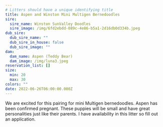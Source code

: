 ```yaml
---
# Litters should have a unique identifying title
title: Aspen and Winston Mini Multigen Bernedoodles
sire:
  sire_name: Winston SunValley Doodles
  sire_image: /img/6fd2ebdd-089c-4e86-b5a1-2d16db0d334b.jpeg
dub_sire:
  dub_sire_name: ""
  dub_sire_in_house: false
  dub_sire_image: ""
dam:
  dam_name: Aspen (Teddy Bear)
  dam_image: /img/luna3.jpeg
reservation_list: []
size:
  min: 20
  max: 30
colors: ""
date: 2022-06-26T06:00:00.000Z
---
```

We are excited for this pairing for mini Multigen bernedoodles. Aspen has been confirmed pregnant. These puppies will be small and have great personalities just like their parents. I have availability in this litter so fill out an application.
